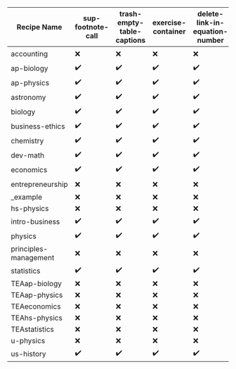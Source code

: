 | Recipe Name | sup-footnote-call | trash-empty-table-captions | exercise-container | delete-link-in-equation-number | table-summaries-are-captions | preface-has-captions | toc-numbered-pages | add-os-table-class | numbering-continuously |
| --- | --- | --- | --- | --- | --- | --- | --- | --- | --- |
| accounting | :x: | :x: | :x: | :x: | :heavy_check_mark: | :heavy_check_mark: | :x: | :x: | :x: |
| ap-biology | :heavy_check_mark: | :heavy_check_mark: | :heavy_check_mark: | :heavy_check_mark: | :heavy_check_mark: | :heavy_check_mark: | :x: | :heavy_check_mark: | :x: |
| ap-physics | :heavy_check_mark: | :heavy_check_mark: | :heavy_check_mark: | :heavy_check_mark: | :heavy_check_mark: | :heavy_check_mark: | :x: | :heavy_check_mark: | :x: |
| astronomy | :heavy_check_mark: | :heavy_check_mark: | :heavy_check_mark: | :heavy_check_mark: | :heavy_check_mark: | :heavy_check_mark: | :heavy_check_mark: | :heavy_check_mark: | :x: |
| biology | :heavy_check_mark: | :heavy_check_mark: | :heavy_check_mark: | :heavy_check_mark: | :heavy_check_mark: | :heavy_check_mark: | :x: | :heavy_check_mark: | :x: |
| business-ethics | :heavy_check_mark: | :heavy_check_mark: | :heavy_check_mark: | :heavy_check_mark: | :heavy_check_mark: | :heavy_check_mark: | :x: | :heavy_check_mark: | :x: |
| chemistry | :heavy_check_mark: | :heavy_check_mark: | :heavy_check_mark: | :heavy_check_mark: | :heavy_check_mark: | :heavy_check_mark: | :heavy_check_mark: | :heavy_check_mark: | :x: |
| dev-math | :heavy_check_mark: | :heavy_check_mark: | :heavy_check_mark: | :heavy_check_mark: | :heavy_check_mark: | :heavy_check_mark: | :heavy_check_mark: | :heavy_check_mark: | :heavy_check_mark: |
| economics | :heavy_check_mark: | :heavy_check_mark: | :heavy_check_mark: | :heavy_check_mark: | :heavy_check_mark: | :heavy_check_mark: | :x: | :heavy_check_mark: | :x: |
| entrepreneurship | :x: | :x: | :x: | :x: | :heavy_check_mark: | :heavy_check_mark: | :x: | :x: | :x: |
| _example | :x: | :x: | :x: | :x: | :x: | :x: | :x: | :x: | :x: |
| hs-physics | :x: | :x: | :x: | :x: | :x: | :x: | :x: | :x: | :x: |
| intro-business | :heavy_check_mark: | :heavy_check_mark: | :heavy_check_mark: | :heavy_check_mark: | :heavy_check_mark: | :heavy_check_mark: | :x: | :heavy_check_mark: | :x: |
| physics | :heavy_check_mark: | :heavy_check_mark: | :heavy_check_mark: | :heavy_check_mark: | :heavy_check_mark: | :heavy_check_mark: | :x: | :heavy_check_mark: | :x: |
| principles-management | :x: | :x: | :x: | :x: | :heavy_check_mark: | :heavy_check_mark: | :x: | :x: | :x: |
| statistics | :heavy_check_mark: | :heavy_check_mark: | :heavy_check_mark: | :heavy_check_mark: | :heavy_check_mark: | :heavy_check_mark: | :heavy_check_mark: | :heavy_check_mark: | :x: |
| TEAap-biology | :x: | :x: | :x: | :x: | :x: | :x: | :x: | :x: | :x: |
| TEAap-physics | :x: | :x: | :x: | :x: | :x: | :x: | :x: | :x: | :x: |
| TEAeconomics | :x: | :x: | :x: | :x: | :x: | :x: | :x: | :x: | :x: |
| TEAhs-physics | :x: | :x: | :x: | :x: | :x: | :x: | :x: | :x: | :x: |
| TEAstatistics | :x: | :x: | :x: | :x: | :x: | :x: | :x: | :x: | :x: |
| u-physics | :x: | :x: | :x: | :x: | :x: | :x: | :x: | :x: | :x: |
| us-history | :heavy_check_mark: | :heavy_check_mark: | :heavy_check_mark: | :heavy_check_mark: | :heavy_check_mark: | :heavy_check_mark: | :heavy_check_mark: | :heavy_check_mark: | :x: |
